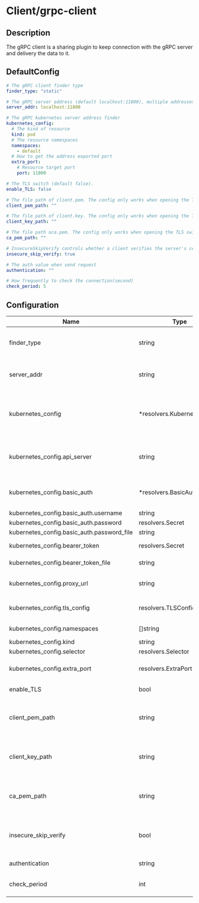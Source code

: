 # Client/grpc-client
## Description
The gRPC client is a sharing plugin to keep connection with the gRPC server and delivery the data to it.
## DefaultConfig
```yaml
# The gRPC client finder type
finder_type: "static"

# The gRPC server address (default localhost:11800), multiple addresses are split by ",".
server_addr: localhost:11800

# The gRPC kubernetes server address finder
kubernetes_config:
  # The kind of resource
  kind: pod
  # The resource namespaces
  namespaces:
    - default
  # How to get the address exported port
  extra_port:
    # Resource target port
    port: 11800

# The TLS switch (default false).
enable_TLS: false

# The file path of client.pem. The config only works when opening the TLS switch.
client_pem_path: ""

# The file path of client.key. The config only works when opening the TLS switch.
client_key_path: ""

# The file path oca.pem. The config only works when opening the TLS switch.
ca_pem_path: ""

# InsecureSkipVerify controls whether a client verifies the server's certificate chain and host name.
insecure_skip_verify: true

# The auth value when send request
authentication: ""

# How frequently to check the connection(second)
check_period: 5
```
## Configuration
|Name|Type|Description|
|----|----|-----------|
| finder_type | string | The gRPC server address finder type, support "static" and "kubernetes" |
| server_addr | string | The gRPC server address, only works on "static" address finder |
| kubernetes_config | *resolvers.KubernetesConfig | The kubernetes config to lookup addresses, only works on "kubernetes" address finder |
| kubernetes_config.api_server | string | The kubernetes API server address, If not define means using in kubernetes mode to connect |
| kubernetes_config.basic_auth | *resolvers.BasicAuth | The HTTP basic authentication credentials for the targets. |
| kubernetes_config.basic_auth.username | string |  |
| kubernetes_config.basic_auth.password | resolvers.Secret |  |
| kubernetes_config.basic_auth.password_file | string |  |
| kubernetes_config.bearer_token | resolvers.Secret | The bearer token for the targets. |
| kubernetes_config.bearer_token_file | string | The bearer token file for the targets. |
| kubernetes_config.proxy_url | string | HTTP proxy server to use to connect to the targets. |
| kubernetes_config.tls_config | resolvers.TLSConfig | TLSConfig to use to connect to the targets. |
| kubernetes_config.namespaces | []string | Support to lookup namespaces |
| kubernetes_config.kind | string | The kind of api |
| kubernetes_config.selector | resolvers.Selector | The kind selector |
| kubernetes_config.extra_port | resolvers.ExtraPort | How to get the address exported port |
| enable_TLS | bool | Enable TLS connect to server |
| client_pem_path | string | The file path of client.pem. The config only works when opening the TLS switch. |
| client_key_path | string | The file path of client.key. The config only works when opening the TLS switch. |
| ca_pem_path | string | The file path oca.pem. The config only works when opening the TLS switch. |
| insecure_skip_verify | bool | Controls whether a client verifies the server's certificate chain and host name. |
| authentication | string | The auth value when send request |
| check_period | int | How frequently to check the connection(second) |

